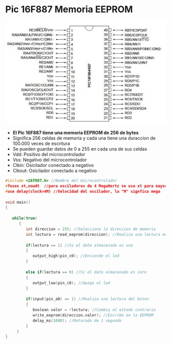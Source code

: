 # Pic 16F887 Memoria EEPROM

<img src="https://github.com/IDiegoUlises/Pic-EEPROM/blob/main/Images/16f887-Pic.png"  />

* **El Pic 16F887 tiene una memoria EEPROM de 256 de bytes**
* Significa 256 celdas de memoria y cada una tiene una duraccion de 100.000 veces de escritura
* Se pueden guardar datos de 0 a 255 en cada una de sus celdas
* Vdd: Positivo del microcontrolador
* Vss: Negativo del microcontrolador
* Clkin: Osicilador conectado a negativo
* Clkout: Osicilador conectado a negativo

```c
#include <16f887.h> //Nombre del microcontrolador
#fuses xt,nowdt  //para osciladores de 4 MegaHertz se usa xt para mayores usa hs
#use delay(clock=4M) //Velocidad del oscilador, la "M" signfica mega

void main()
{
   
   while(true)
      {
         int direccion = 255; //Selecciona la direccion de memoria
         int lectura = read_eeprom(direccion); //Realiza una lectura en la memoria EEPROM
   
         if(lectura == 1) //Si el dato almacenado es uno
         {
            output_high(pin_c0); //Enciende el led
         }
   
         else if(lectura == 0) //Si el dato almacenado es cero
         {
            output_low(pin_c0); //Apaga el led
         }
   
         if(input(pin_a0) == 1) //Realiza una lectura del boton
         {
            boolean valor = !lectura; //Cambia al estado contrario
            write_eeprom(direccion,valor); //Escribe en la EEPROM
            delay_ms(1000); //Retarado de 1 segundo
         }   
     }  
}
```
